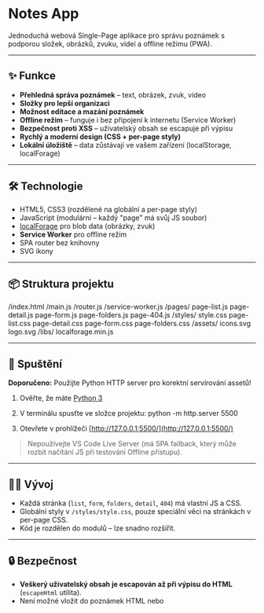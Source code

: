 # Notes App

Jednoduchá webová Single-Page aplikace pro správu poznámek s podporou složek, obrázků, zvuku, videí a offline režimu (PWA).

---

## ✨ Funkce

- **Přehledná správa poznámek** – text, obrázek, zvuk, video
- **Složky pro lepší organizaci**
- **Možnost editace a mazání poznámek**
- **Offline režim** – funguje i bez připojení k internetu (Service Worker)
- **Bezpečnost proti XSS** – uživatelský obsah se escapuje při výpisu
- **Rychlý a moderní design (CSS + per-page styly)**
- **Lokální úložiště** – data zůstávají ve vašem zařízení (localStorage, localForage)

---

## 🛠️ Technologie

- HTML5, CSS3 (rozdělené na globální a per-page styly)
- JavaScript (modulární – každý "page" má svůj JS soubor)
- [localForage](https://github.com/localForage/localForage) pro blob data (obrázky, zvuk)
- **Service Worker** pro offline režim
- SPA router bez knihovny
- SVG ikony

---

## 📦 Struktura projektu

/index.html
/main.js
/router.js
/service-worker.js
/pages/
page-list.js
page-detail.js
page-form.js
page-folders.js
page-404.js
/styles/
style.css
page-list.css
page-detail.css
page-form.css
page-folders.css
/assets/
icons.svg
logo.svg
/libs/
localforage.min.js

---

## 🚀 Spuštění

**Doporučeno:** Použijte Python HTTP server pro korektní servírování assetů!

1. Ověřte, že máte [Python 3](https://www.python.org/downloads/)  
2. V terminálu spusťte ve složce projektu:
python -m http.server 5500

3. Otevřete v prohlížeči [http://127.0.0.1:5500/](http://127.0.0.1:5500/)

> Nepoužívejte VS Code Live Server (má SPA fallback, který může rozbít načítání JS při testování Offline přístupu).

---

## 👨‍💻 Vývoj

- Každá stránka (`list`, `form`, `folders`, `detail`, `404`) má vlastní JS a CSS.
- Globální styly v `/styles/style.css`, pouze speciální věci na stránkách v per-page CSS.
- Kód je rozdělen do modulů – lze snadno rozšířit.

---

## 🔒 Bezpečnost

- **Veškerý uživatelský obsah je escapován až při výpisu do HTML** (`escapeHtml` utilita).
- Není možné vložit do poznámek HTML nebo <script> (ochrana proti XSS).
- Offline režim je sandboxovaný (data jen u uživatele).

---

## 🌐 Offline / PWA

- Veškeré assety jsou cachovány při prvním načtení (viz `service-worker.js`).
- Po opětovném otevření funguje aplikace plně offline.
- Pro správnou funkci cache je nutné spouštět přes static server.
